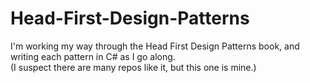 # Head-First-Design-Patterns

I'm working my way through the Head First Design Patterns book, and writing each pattern in C# as I go along.  
(I suspect there are many repos like it, but this one is mine.)
